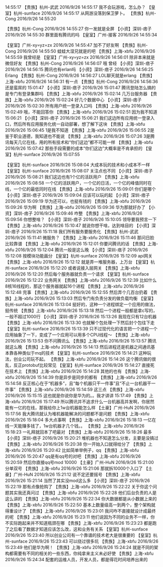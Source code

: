 
14:55:17
【贵族】杭州-武武 2016/9/26 14:55:17
我不会玩游戏，怎么办？
【皇室】杭州-sunface 2016/9/26 14:55:17
从网游没落到保卫萝卜。
【贵族】杭州-Cong 2016/9/26 14:55:20

【贵族】杭州-Cong 2016/9/26 14:55:27
你一发就是全屏 
【小资】深圳-痞子 2016/9/26 14:55:30
群里面有腾讯的吗
【皇室】广州-接客 2016/9/26 14:55:34

【皇室】广州-xy=yz=zx 2016/9/26 14:55:47
加不了好友啊
【贵族】杭州-Cong 2016/9/26 14:55:50
蛙蛙大湿兄就是的吧 
【贵族】上海-xbfu 2016/9/26 14:55:59
我曾经是
【皇室】广州-xy=yz=zx 2016/9/26 14:56:01
除非本来就是微信好友
【贵族】杭州-Cong 2016/9/26 14:56:07
哦 曾经 
【小资】深圳-痞子 2016/9/26 14:56:15
腾讯也有erlan吗
【小资】深圳-痞子 2016/9/26 14:56:25
Erlang 
【贵族】杭州-Cong 2016/9/26 14:56:27
LOL聊天就是erlang
【贵族】上海-xbfu 2016/9/26 14:56:31
有一点
【贵族】杭州-Cong 2016/9/26 14:56:36
还是蛮屌的 
15:01:47
【小资】深圳-痞子 2016/9/26 15:01:47
腾讯登陆怎么搞的 是专门有登录集群吗
【贵族】上海-xbfu 2016/9/26 15:02:14
几万台服务器
【贵族】上海-xbfu 2016/9/26 15:02:24
好几个数据中心
【小资】深圳-痞子 2016/9/26 15:02:30
所有用户统一登录入口吗
【贵族】上海-xbfu 2016/9/26 15:02:49
哦，不能回答你
【贵族】上海-xbfu 2016/9/26 15:02:51
因为我不知道
15:06:21
【小资】深圳-痞子 2016/9/26 15:06:21
我们这边所有应用统一登录入口，然后所有应用服务化统一自动部署，想了解下这块
【贵族】上海-xbfu 2016/9/26 15:06:45
1是我不知道
【贵族】上海-xbfu 2016/9/26 15:06:55
2是鉴于职业道德，我知道也不能说
【贵族】上海-xbfu 2016/9/26 15:07:26
3是腾讯每天几亿在线，用的所有技术和“你们这边”都不可能一样
【贵族】上海-xbfu 2016/9/26 15:07:42
那些手段需要的成本“你们这边”大概率是不肯承担的
【皇室】杭州-sunface 2016/9/26 15:07:55

【皇室】杭州-sunface 2016/9/26 15:08:04
大成本玩的技术和小成本不一样
【皇室】杭州-sunface 2016/9/26 15:08:07
关注点也不同
【小资】深圳-痞子 2016/9/26 15:08:21
我们这边也有1个亿的活跃用户
【贵族】上海-xbfu 2016/9/26 15:08:58
一个亿的活跃用户，一个亿的日活，一个亿的峰值同时在线，一个亿的最低同时在线
【贵族】上海-xbfu 2016/9/26 15:09:01
你们是哪个
【小资】深圳-痞子 2016/9/26 15:09:04
应该可以玩的起
【小资】深圳-痞子 2016/9/26 15:09:19
华为还可以，也挺有钱的
【贵族】上海-xbfu 2016/9/26 15:09:26
华为啊
【贵族】上海-xbfu 2016/9/26 15:09:36
华为那就好办了
【小资】深圳-痞子 2016/9/26 15:09:46
咋整
【贵族】上海-xbfu 2016/9/26 15:09:56
你想整啥？
【小资】深圳-痞子 2016/9/26 15:10:05
领导要我预言一下
【贵族】上海-xbfu 2016/9/26 15:10:47
就说你想干啥，达到啥目的
【小资】深圳-痞子 2016/9/26 15:11:18
我们所有服务要服务化
【贵族】杭州-武武 2016/9/26 15:11:41
微服务？
【贵族】上海-xbfu 2016/9/26 15:11:46
那问日脸比较靠谱
【贵族】上海-xbfu 2016/9/26 15:12:01
你要问腾讯的话
【贵族】上海-xbfu 2016/9/26 15:12:04
腾讯一般是这么晚
【小资】深圳-痞子 2016/9/26 15:12:08
按模块功能画分
【皇室】杭州-sunface 2016/9/26 15:12:09
api网关
【贵族】上海-xbfu 2016/9/26 15:12:12
就是弄一堆服务器，上万台
【皇室】杭州-sunface 2016/9/26 15:12:20
或者说接入层网关
【贵族】上海-xbfu 2016/9/26 15:12:20
然后每个服务器就负责一个请求
【皇室】杭州-sunface 2016/9/26 15:12:22
业务网关
【贵族】上海-xbfu 2016/9/26 15:12:39
比如什么8核16线程的，那这个服务器就起16个进程
【贵族】上海-xbfu 2016/9/26 15:12:48
完事
【贵族】上海-xbfu 2016/9/26 15:12:55
然后弄个几百台扔着
【贵族】上海-xbfu 2016/9/26 15:13:03
然后专门有负责分发的做负载均衡
【皇室】杭州-sunface 2016/9/26 15:13:04
挺好的，这种一个进程绑定一个应用的做法，挺传统
【贵族】上海-xbfu 2016/9/26 15:13:18
然后一个进程一般都是拿c写的，一般不超过1000行
【小资】深圳-痞子 2016/9/26 15:13:26
我现在只有12台机器
【贵族】上海-xbfu 2016/9/26 15:13:30
也就解个包处理一下然后封个包往下走
【皇室】杭州-sunface 2016/9/26 15:13:39
只不过现代化的语言把一个进程一个应用抽象了一下，变成了一个应用可以用多个CPU线程～
【贵族】上海-xbfu 2016/9/26 15:13:53
你不问腾讯么
【贵族】上海-xbfu 2016/9/26 15:13:57
腾讯就这么晚
【贵族】上海-xbfu 2016/9/26 15:14:13
然后进程还是机器之间通讯基本靠各种类似于mq的技术
【皇室】杭州-sunface 2016/9/26 15:14:21
这种玩法，创业公司玩不起。
【贵族】上海-xbfu 2016/9/26 15:14:26
这个腾讯做的很乱，反正protobuf比较常见
【皇室】杭州-sunface 2016/9/26 15:14:27
直接死在技术上
【贵族】上海-xbfu 2016/9/26 15:14:28
其他的也有
【贵族】上海-xbfu 2016/9/26 15:14:39
你是异步是同步的都有
【贵族】上海-xbfu 2016/9/26 15:14:58
反正核心在于“机器多”，且“每个机器只干一件事”且“不止一台机器干一件事”
【贵族】上海-xbfu 2016/9/26 15:14:59
这三点
【贵族】上海-xbfu 2016/9/26 15:15:15
这也就是你说你是华为的。。我才讲讲
15:17:49
【贵族】上海-xbfu 2016/9/26 15:17:49
所以腾讯并不追求什么一台机器高并发啊，你居然能有一亿的在线，那我给你上1w台机器能怎么样
【土豪】广州-HuN 2016/9/26 15:17:56
我大腾讯就认为堆机器能解决的问题都不是问题
【贵族】上海-xbfu 2016/9/26 15:18:04
多大点事啊
【贵族】上海-xbfu 2016/9/26 15:18:13
一亿在线一天能赚多钱了，1w台机器才几个钱。。
【贵族】上海-xbfu 2016/9/26 15:18:23
一礼拜就回本了吧最对
【贵族】上海-xbfu 2016/9/26 15:18:26
最多
【小资】深圳-痞子 2016/9/26 15:20:21
堆机器也不知道怎么分发，主要是没搞过
【贵族】上海-xbfu 2016/9/26 15:20:38
你一开始入口就得给分了
【贵族】上海-xbfu 2016/9/26 15:20:42
比如简单举例子，qq
【贵族】上海-xbfu 2016/9/26 15:20:47
qq是有qq号的对吧
【贵族】上海-xbfu 2016/9/26 15:20:59
然后你直接qq号mod 10000
【土豪】广州-HuN 2016/9/26 15:21:00
分单双号
【贵族】上海-xbfu 2016/9/26 15:21:06
那就拆10000个入口了
【土豪】广州-HuN 2016/9/26 15:21:12
说不定还要摇号
【贵族】上海-xbfu 2016/9/26 15:21:14
当然了其实没mod这么多
【小资】深圳-痞子 2016/9/26 15:22:19
那有点像抢购了
【贵族】上海-xbfu 2016/9/26 15:22:22
关于你这个问题其实我还真问过
【贵族】上海-xbfu 2016/9/26 15:22:28
他们后台负责的人是这么讲的
【贵族】上海-xbfu 2016/9/26 15:22:34
你大数据都是从小数据上来的
【贵族】上海-xbfu 2016/9/26 15:22:50
基本上数量级高一到两个，整个架构就得重设计了
【贵族】上海-xbfu 2016/9/26 15:23:01
我问咋不直接就设计成最终的呢
【贵族】上海-xbfu 2016/9/26 15:23:11
他们说因为不同的业务不一样，你不实际跑起来并不知道瓶颈在哪
【贵族】上海-xbfu 2016/9/26 15:23:23
都是跑了之后看了数据才知道应该怎么改，这和业务有关系
【皇室】杭州-sunface 2016/9/26 15:23:40
所以创业公司有一个靠谱的技术老大是很重要的
【皇室】杭州-sunface 2016/9/26 15:23:43
可以绕过很多坑
【贵族】上海-xbfu 2016/9/26 15:23:49
他们是华为啊！
【贵族】上海-xbfu 2016/9/26 15:24:24
就是不同的架构都需要有不同的相关的一些东西，你纯拿来主义未必好使
【贵族】上海-xbfu 2016/9/26 15:24:34
配套的运维人员，开发人员，都是得花时间培养出来的
